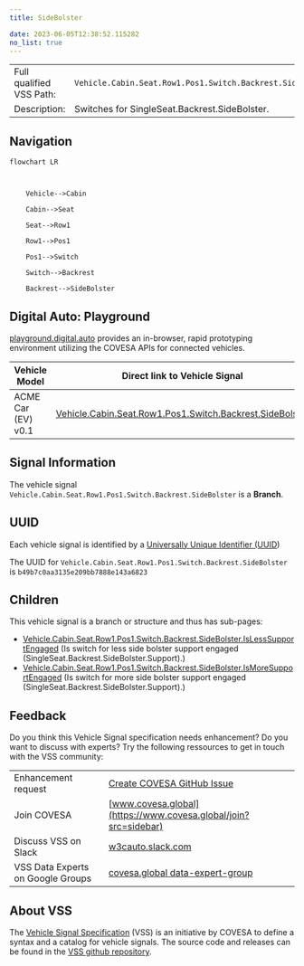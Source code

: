 ```yaml
---
title: SideBolster

date: 2023-06-05T12:38:52.115282
no_list: true
---
```



| | |
|---|---|
| Full qualified VSS Path: | `Vehicle.Cabin.Seat.Row1.Pos1.Switch.Backrest.SideBolster` |
| Description: | Switches for SingleSeat.Backrest.SideBolster. |

## Navigation

```mermaid
flowchart LR



    Vehicle-->Cabin

    Cabin-->Seat

    Seat-->Row1

    Row1-->Pos1

    Pos1-->Switch

    Switch-->Backrest

    Backrest-->SideBolster

```


## Digital Auto: Playground

[playground.digital.auto](http://digital.auto) provides an in-browser, rapid prototyping environment utilizing the COVESA APIs for connected vehicles. 

| Vehicle Model | Direct link to Vehicle Signal |
|---|---|
| ACME Car (EV) v0.1 | [Vehicle.Cabin.Seat.Row1.Pos1.Switch.Backrest.SideBolster](https://digitalauto.netlify.app/model/STLWzk1WyqVVLbfymb4f/cvi/list/Vehicle.Cabin.Seat.Row1.Pos1.Switch.Backrest.SideBolster/) |


## Signal Information




The vehicle signal `Vehicle.Cabin.Seat.Row1.Pos1.Switch.Backrest.SideBolster` is a **Branch**.





## UUID

Each vehicle signal is identified by a [Universally Unique Identifier (UUID](https://en.wikipedia.org/wiki/Universally_unique_identifier))

The UUID for `Vehicle.Cabin.Seat.Row1.Pos1.Switch.Backrest.SideBolster` is `b49b7c0aa3135e209bb7888e143a6823`

## Children

This vehicle signal is a branch or structure and thus has sub-pages:

- [Vehicle.Cabin.Seat.Row1.Pos1.Switch.Backrest.SideBolster.IsLessSupportEngaged](islesssupportengaged/) (Is switch for less side bolster support engaged (SingleSeat.Backrest.SideBolster.Support).)
- [Vehicle.Cabin.Seat.Row1.Pos1.Switch.Backrest.SideBolster.IsMoreSupportEngaged](ismoresupportengaged/) (Is switch for more side bolster support engaged (SingleSeat.Backrest.SideBolster.Support).)


## Feedback

Do you think this Vehicle Signal specification needs enhancement? Do you want to discuss with experts? Try the following ressources to get in touch with the VSS community:

| | |
|---|---|
| Enhancement request | [Create COVESA GitHub Issue](https://github.com/COVESA/vehicle_signal_specification/issues/new?body=Please+describe+your+feedback&title=Signal+feedback+Vehicle.Cabin.Seat.Row1.Pos1.Switch.Backrest.SideBolster) |
| Join COVESA | [www.covesa.global](https://www.covesa.global/join?src=sidebar) |
| Discuss VSS on Slack | [w3cauto.slack.com](http://w3cauto.slack.com/) |
| VSS Data Experts on Google Groups | [covesa.global data-expert-group](https://groups.google.com/a/covesa.global/g/data-expert-group) |

## About VSS

The [Vehicle Signal Specification](https://covesa.github.io/vehicle_signal_specification/) (VSS)
is an initiative by COVESA to define a syntax and a catalog for vehicle signals.
The source code and releases can be found in the [VSS github repository](https://github.com/COVESA/vehicle_signal_specification).

